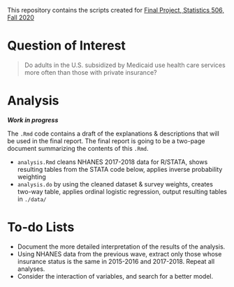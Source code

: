 This repository contains the scripts created for [Final Project, Statistics 506, Fall 2020](https://jbhender.github.io/Stats506/F20/FinalProject.html)

# Question of Interest

> Do adults in the U.S. subsidized by Medicaid use health care services more often than those with private insurance?

# Analysis

***Work in progress***

The `.Rmd` code contains a draft of the explanations & descriptions that will be used in the final report. The final report is going to be a two-page document summarizing the contents of this `.Rmd`.

 - `analysis.Rmd` cleans NHANES 2017-2018 data for R/STATA, shows resulting tables from the STATA code below, applies inverse probability weighting
 - `analysis.do` by using the cleaned dataset & survey weights, creates two-way table, applies ordinal logistic regression, output resulting tables in `./data/`

# To-do Lists

 - Document the more detailed interpretation of the results of the analysis. 
 - Using NHANES data from the previous wave, extract only those whose insurance status is the same in 2015-2016 and 2017-2018. Repeat all analyses.
 - Consider the interaction of variables, and search for a better model.